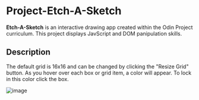 # Project-Etch-A-Sketch

**Etch-A-Sketch** is an interactive drawing app created within the Odin Project curriculum. This project displays JavScript and DOM panipulation skills.

## Description

The default grid is 16x16 and can be changed by clicking the "Resize Grid" button.
As you hover over each box or grid item, a color will appear. To lock in this color click the box.

![image](<img width="1470" alt="Screenshot 2024-08-27 at 5 57 28 PM" src="https://github.com/user-attachments/assets/d55ace89-a930-462c-b739-12e8a1bf57d0">)
